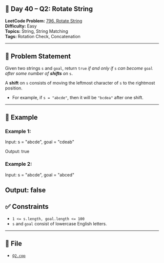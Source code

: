 ## 🌳 **Day 40 – Q2: Rotate String**

**LeetCode Problem:** [796. Rotate String](https://leetcode.com/problems/rotate-string/)  
**Difficulty:** Easy  
**Topics:** String, String Matching  
**Tags:** Rotation Check, Concatenation

---

## 📄 Problem Statement

Given two strings `s` and `goal`, return `true` _if and only if_ `s` _can become_ `goal` _after some number of **shifts** on_ `s`.

A **shift** on `s` consists of moving the leftmost character of `s` to the rightmost position.

- For example, if `s = "abcde"`, then it will be `"bcdea"` after one shift.

---

## 🧠 Example

### Example 1:

Input: s = "abcde", goal = "cdeab"

Output: true

### Example 2:

Input: s = "abcde", goal = "abced"

## Output: false

## ✅ Constraints

- `1 <= s.length, goal.length <= 100`
- `s` and `goal` consist of lowercase English letters.

---

## 📁 File

- [`Q2.cpp`](./Q2.cpp)
